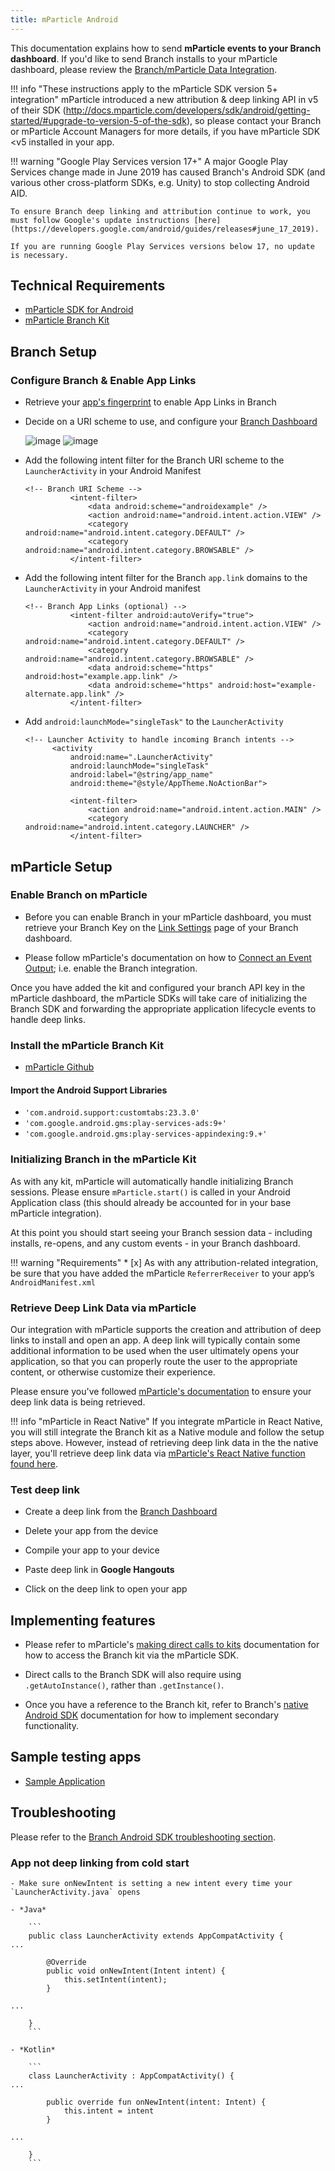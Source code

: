 ```yaml
---
title: mParticle Android
---
```

This documentation explains how to send **mParticle events to your Branch dashboard**. If you'd like to send Branch installs to your mParticle dashboard, please review the [Branch/mParticle Data Integration](/integrations/mparticle).

!!! info "These instructions apply to the mParticle SDK version 5+ integration"
    mParticle introduced a new attribution & deep linking API in v5 of their SDK (http://docs.mparticle.com/developers/sdk/android/getting-started/#upgrade-to-version-5-of-the-sdk), so please contact your Branch or mParticle Account Managers for more details, if you have mParticle SDK <v5 installed in your app.

!!! warning "Google Play Services version 17+"
    A major Google Play Services change made in June 2019 has caused Branch's Android SDK (and various other cross-platform SDKs, e.g. Unity) to stop collecting Android AID.

    To ensure Branch deep linking and attribution continue to work, you must follow Google's update instructions [here](https://developers.google.com/android/guides/releases#june_17_2019).

    If you are running Google Play Services versions below 17, no update is necessary.

## Technical Requirements

- [mParticle SDK for Android](https://docs.mparticle.com/developers/sdk/android/getting-started/)
- [mParticle Branch Kit](https://github.com/mparticle-integrations/mparticle-android-integration-branchmetrics)

## Branch Setup

### Configure Branch & Enable App Links

- Retrieve your [app's fingerprint](/deep-linking/android-app-links/#generate-signing-certificate-fingerprint) to enable App Links in Branch

- Decide on a URI scheme to use, and configure your [Branch Dashboard](https://dashboard.branch.io/settings/link)

    ![image](/_assets/img/pages/dashboard/android.png)
    ![image](/_assets/img/pages/dashboard/link-domain.png)

- Add the following intent filter for the Branch URI scheme to the `LauncherActivity` in your Android Manifest
  ```
  <!-- Branch URI Scheme -->
            <intent-filter>
                <data android:scheme="androidexample" />
                <action android:name="android.intent.action.VIEW" />
                <category android:name="android.intent.category.DEFAULT" />
                <category android:name="android.intent.category.BROWSABLE" />
            </intent-filter>
  ```

- Add the following intent filter for the Branch `app.link` domains to the `LauncherActivity` in your Android manifest
  ```
  <!-- Branch App Links (optional) -->
            <intent-filter android:autoVerify="true">
                <action android:name="android.intent.action.VIEW" />
                <category android:name="android.intent.category.DEFAULT" />
                <category android:name="android.intent.category.BROWSABLE" />
                <data android:scheme="https" android:host="example.app.link" />
                <data android:scheme="https" android:host="example-alternate.app.link" />
            </intent-filter>
  ```

- Add `android:launchMode="singleTask"` to the `LauncherActivity`
  ```
  <!-- Launcher Activity to handle incoming Branch intents -->
        <activity
            android:name=".LauncherActivity"
            android:launchMode="singleTask"
            android:label="@string/app_name"
            android:theme="@style/AppTheme.NoActionBar">

            <intent-filter>
                <action android:name="android.intent.action.MAIN" />
                <category android:name="android.intent.category.LAUNCHER" />
            </intent-filter>
  ```

## mParticle Setup

### Enable Branch on mParticle

- Before you can enable Branch in your mParticle dashboard, you must retrieve your Branch Key on the [Link Settings](https://dashboard.branch.io/settings/link) page of your Branch dashboard.

- Please follow mParticle's documentation on how to [Connect an Event Output](https://docs.mparticle.com/guides/getting-started/connect-an-event-output/); i.e. enable the Branch integration.

Once you have added the kit and configured your branch API key in the mParticle dashboard, the mParticle SDKs will take care of initializing the Branch SDK and forwarding the appropriate application lifecycle events to handle deep links.

### Install the mParticle Branch Kit

- [mParticle Github](https://github.com/mparticle-integrations/mparticle-android-integration-branchmetrics)

#### Import the Android Support Libraries

- `'com.android.support:customtabs:23.3.0'`
- `'com.google.android.gms:play-services-ads:9+'`
- `'com.google.android.gms:play-services-appindexing:9.+'`

### Initializing Branch in the mParticle Kit

As with any kit, mParticle will automatically handle initializing Branch sessions. Please ensure `mParticle.start()` is called in your Android Application class (this should already be accounted for in your base mParticle integration).

At this point you should start seeing your Branch session data - including installs, re-opens, and any custom events - in your Branch dashboard.

!!! warning "Requirements"
	* [x] As with any attribution-related integration, be sure that you have added the mParticle `ReferrerReceiver` to your app’s `AndroidManifest.xml`

### Retrieve Deep Link Data via mParticle

Our integration with mParticle supports the creation and attribution of deep links to install and open an app. A deep link will typically contain some additional information to be used when the user ultimately opens your application, so that you can properly route the user to the appropriate content, or otherwise customize their experience.

Please ensure you've followed [mParticle's documentation](http://docs.mparticle.com/developers/sdk/android/kits#deep-linking) to ensure your deep link data is being retrieved.

!!! info "mParticle in React Native"
    If you integrate mParticle in React Native, you will still integrate the Branch kit as a Native module and follow the setup steps above.  However, instead of retrieving deep link data in the the native layer, you'll retrieve deep link data via [mParticle's React Native function found here](https://github.com/mParticle/react-native-mparticle/blob/master/README.md#attribution).

### Test deep link

- Create a deep link from the [Branch Dashboard](https://dashboard.branch.io/marketing)

- Delete your app from the device

- Compile your app to your device

- Paste deep link in <notranslate>**Google Hangouts**</notranslate>

- Click on the deep link to open your app

## Implementing features

- Please refer to mParticle's [making direct calls to kits]( https://docs.mparticle.com/developers/sdk/android/kits/#making-direct-calls-to-kits) documentation for how to access the Branch kit via the mParticle SDK.

- Direct calls to the Branch SDK will also require using `.getAutoInstance()`, rather than `.getInstance()`.

- Once you have a reference to the Branch kit, refer to Branch's [native Android SDK](/apps/android/#implement-features) documentation for how to implement secondary functionality.

## Sample testing apps

- [Sample Application](https://github.com/mparticle-integrations/mparticle-android-integration-branchmetrics/tree/master/SampleApplication)

## Troubleshooting

Please refer to the [Branch Android SDK troubleshooting section](/apps/android/#troubleshoot-issues).

### App not deep linking from cold start

    - Make sure onNewIntent is setting a new intent every time your `LauncherActivity.java` opens

    - *Java*

        ```
        public class LauncherActivity extends AppCompatActivity {
	...

            @Override
            public void onNewIntent(Intent intent) {
                this.setIntent(intent);
            }

	...

        }
        ```

    - *Kotlin*

        ```
        class LauncherActivity : AppCompatActivity() {
	...

            public override fun onNewIntent(intent: Intent) {
                this.intent = intent
            }

	...

        }
        ```
